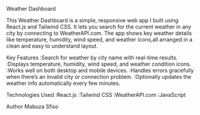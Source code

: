 Weather Dashboard

This Weather Dashboard is a simple, responsive web app I built using React.js and Tailwind CSS. It lets you search for the current weather in any city by connecting to WeatherAPI.com. The app shows key weather details like temperature, humidity, wind speed, and weather icons,all arranged in a clean and easy to understand layout.

Key Features
:Search for weather by city name with real-time results.
:Displays temperature, humidity, wind speed, and weather condition icons.
:Works well on both desktop and mobile devices.
:Handles errors gracefully when there’s an invalid city or connection problem.
:Optionally updates the weather info automatically every few minutes.

Technologies Used
:React.js
:Tailwind CSS
:WeatherAPI.com
:JavaScript

Author
Mabuza Sfiso